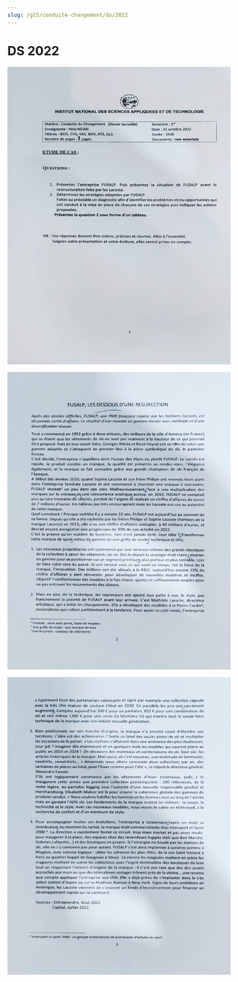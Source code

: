 ```yaml
---
slug: /gl5/conduite-changement/ds/2022
---
```


# DS 2022

![1](assets/2022-1.jpg)

![2](assets/2022-2.jpg)

![3](assets/2022-3.jpg)
